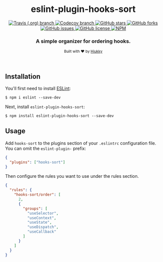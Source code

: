 <h1 align="center"> eslint-plugin-hooks-sort </h1>

<p align="center">
  <a href="https://travis-ci.org/github/hiukky/eslint-plugin-hooks-sort">
    <img alt="Travis (.org) branch" src="https://img.shields.io/travis/hiukky/eslint-plugin-hooks-sort/develop?color=%2323d18c&style=for-the-badge&colorA=1C1D27">
  </a>
  <a href="https://codecov.io/gh/hiukky/eslint-plugin-hooks-sort">
    <img alt="Codecov branch" src="https://img.shields.io/codecov/c/github/hiukky/eslint-plugin-hooks-sort/develop?color=%23ff5d8f&style=for-the-badge&colorA=1C1D27">
  </a>
  <a href="https://github.com/hiukky/eslint-plugin-hooks-sort/stargazers">
    <img alt="GitHub stars" src="https://img.shields.io/github/stars/hiukky/eslint-plugin-hooks-sort?color=%2300cecb&style=for-the-badge&colorA=1C1D27">
  </a>
  <a href="https://github.com/hiukky/eslint-plugin-hooks-sort/network">
    <img alt="GitHub forks" src="https://img.shields.io/github/forks/hiukky/eslint-plugin-hooks-sort?color=%23a29bfe&style=for-the-badge&colorA=1C1D27">
  </a>
  <a href="https://github.com/hiukky/eslint-plugin-hooks-sort/issues">
    <img alt="GitHub issues" src="https://img.shields.io/github/issues/hiukky/eslint-plugin-hooks-sort?style=for-the-badge&color=ffe066&colorA=1C1D27">
  </a>
  <a href="httdivs://github.com/hiukky/eslint-plugin-hooks-sort/blob/develop/LICENSE">
    <img alt="GitHub license" src="https://img.shields.io/github/license/hiukky/eslint-plugin-hooks-sort?color=%23eab464&style=for-the-badge&colorA=1C1D27" />
  </a>
  <a href="https://www.npmjs.com/package/eslint-plugin-hooks-sort">
    <img alt="NPM" src="https://img.shields.io/npm/dt/eslint-plugin-hooks-sort?color=%23f49e4c&style=for-the-badge&colorA=1C1D27" />
  </a>
</p>

<h3 align="center"> A simple organizer for ordering hooks. </h3>

<p align="center">
  <sub>Built with ❤︎ by <a href="https://hiukky.com">Hiukky</a>
  <br/>
</p>

<br>

## Installation

You'll first need to install [ESLint](http://eslint.org):

```
$ npm i eslint --save-dev
```

Next, install `eslint-plugin-hooks-sort`:

```
$ npm install eslint-plugin-hooks-sort --save-dev
```

## Usage

Add `hooks-sort` to the plugins section of your `.eslintrc` configuration file. You can omit the `eslint-plugin-` prefix:

```json
{
  "plugins": ["hooks-sort"]
}
```

Then configure the rules you want to use under the rules section.

```json
{
  "rules": {
    "hooks-sort/order": [
      2,
      {
        "groups": [
          "useSelector",
          "useContext",
          "useState",
          "useDispatch",
          "useCallback"
        ]
      }
    ]
  }
}
```
